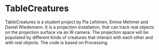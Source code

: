 TableCreatures
==============

TableCreatures is a student project by Pia Lehtinen, Emine Mehmet and Daniel Wiedemann. It is a projection installation, that can track real objects on the projection surface via an IR camera. The projection space will be populated by different kinds of creatures that interact with each other and with real objects. The code is based on Processing.